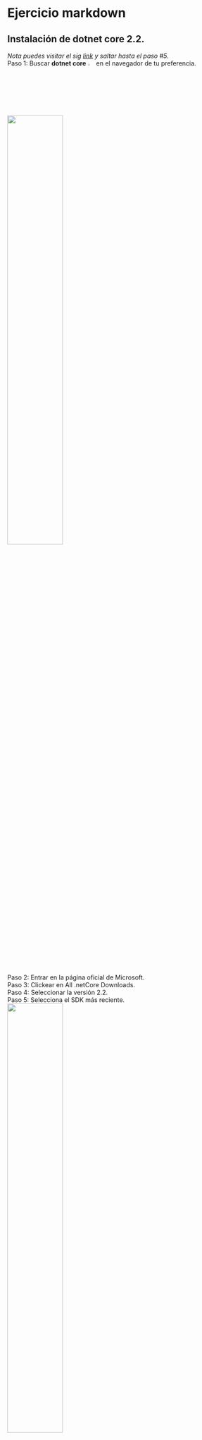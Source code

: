 # Ejercicio markdown
## Instalación de dotnet core 2.2.
*Nota puedes visitar el sig [link](https://dotnet.microsoft.com/download/dotnet-core) y saltar hasta el paso #5.*  
Paso 1: Buscar **dotnet core** <img src=./img/dnt.png width=3% length=3%> en el navegador de tu preferencia.  
<img src=./img/bus-dnt.png width=50% legth=50%>  
Paso 2: Entrar en la página oficial de Microsoft.  
Paso 3: Clickear en All .netCore Downloads.  
Paso 4: Seleccionar la versión 2.2.  
Paso 5: Selecciona el SDK más reciente.  
<img src=./img/vers-dnt.png width=50% length=50%>  
Paso 6: Elige tu Sistema operativo y su arquitectura.  
Paso 7: Esperar a que comience la descarga.  
Paso 8: Ejecutar el instalador.  
<img src=./img/ins-dnt.png width=50% length=50%>  
Paso 9: Comprobar que se instaló correctamente abriendo CMD y ejecutando "dotnet info".  
<img src=./img/terminal-dnt.png width=50% legth=50%>

## Instalación y configuración de Visual Studio Code para C#.
*Nota puedes visitar el sig [link](https://code.visualstudio.com/download) y saltar hasta el paso #4.*  
Paso 1: Buscar **Visual Studio Code** <img src=./img/vsc.png width=3% legth=3%> en el navegador de tu preferencia.  
<img src=./img/bus-vsc.png width=50% length=50%>  
Paso 2: Entrar en la página oficial de Microsoft.  
Paso 3: Da click en DOWNDLOAD  
Paso 4: Selecciona tu sistema operativo y su arquitectura.  
<img src=./img/vers-vsc.png width=50% length=50%>  
Paso 5: Esperar a que comience la descarga.  
Paso 6: Ejecutar el instalador  
<img src=./img/ins-vsc.png width=50% length=50%>

Paso 7: Abrir la consola (cmd/powershell/terminal) y escribir lo siguiente (dotnet new console -o "NombreProyecto").    
Paso 8: Escribir en la consola (cd "NombreProyecto") y (code .)  
<img src=./img/terminal-vsc.png width=50% length=50%>  
Paso 9: Dirigirse a la cinta de opciones de la izq y dar click en el "Tetris" (Ctr+Shift+X) para instalar extensiones.  
Paso 10: En el recuadro de busqueda escribir **"C#"** y elegir el distribuido por Microsoft, y dar en Instalar.  
<img src=./img/ext-c.png>

## Instalar Git y Vincular con VSC
*Nota puedes visitar el sig [link](https://git-scm.com/downloads) y saltar hasta el paso #2*  
Paso 1: Buscar **git** <img src=./img/git.png width=3% legth=3%> en el navegador de tu preferencia.  
<img src=./img/bus-git.png width=50% length=50%>  
Paso 2: Seleccionar la opción donde solo diga Git. 
Paso 3: Clickear en Downloads, Seleccionar tu Sistema Operativo, y esperar a que se descargue.  
<img src=./img/vers-git.png width=50% length=50%>  
Paso 4: Ejecutar el instalador y dar siguiente y acepto.  
Paso 5: Abrir la consola (cmd/powershell/terminal) y escribir el sig comando (git --version)  
<img src=./img/terminal-git.png width=50% length=50%>

A continuación veremos como clonar y actualizar nuestro repositorio usando VSC <img src=./img/g+vsc.png width=3% length=3%>
### Clonar repo des git y usarlo en VSC  
Paso 1: Iniciar sesión en tu cuenta de GitHub y ubicar el repo a clonar.  
Paso 2: Dar click en la parte de **Clone or download** y copiar el link.  
<img src=./img/desk-git.png width=50% length=50%>  
Paso 3: Abrir la consola (cmd/powershell/terminal) y escribir el sig comando (git clone LINK-COPIADO-DEL-PASO-ANTERIOR)  
Paso 4: Cambiar al directorio copiado principal, en este caso POO (cd POO).  
Paso 5: Abrir Visual Studio Code desde este directorio usando el siguiente comando (code .).  
<img src=./img/terminal-git2.png width=50% length=50%>  
Listo ya clonamos y podemos modificar nuestro repositorio.

### Actualizar repositorio de gitHub desde VSC
Una vez terminemos de hacer los cambios en el archivo deberemos actualizarlo a nuestro repo en la nube, para la cual haremos lo siguiente:  
Paso 1: Ubicarnos de preferencia en la raiz de nuestro repositorio clonado, en este caso POO.  
Paso 2: Abrir la consola de VSC y escribir el sig comando (git status) para ver los archivos que fueron modificados.  
Paso 3: Ejecutar (git add .) para cargar todos los archivos modificados. *En caso de solo cargar un archivo en específico ejecutar git add NOMBRE_DEL_ARCHIVO_A_ACTUALIZAR*  
Paso 4: Ejecutar (git commit -m INTRODUCE_LA_LEYENDA_DE_TU_MODIFICACIÓN) para documentar tu/s cambio/s.  
Paso 5: Ejecutar (git push origin master) para mandar tu/s cambio/s a tu repositorio en la nube.  
Paso 6: Ingresar los datos de tu cuenta para poder llevar a cabo la subida.  
<img src=./img/terminal-git3.png width=50% length=50%>  
Paso 7: Refrescar la página de tu repositorio para ver los cambios hechos.  
<img src=./img/desk-git.png width=50% length=50%>  